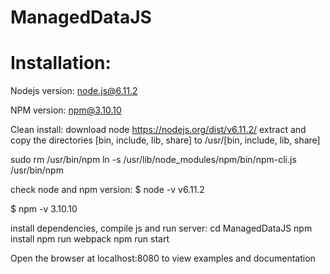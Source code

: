 # ManagedDataJS

# Installation:

Nodejs version: node.js@6.11.2

NPM version: npm@3.10.10

Clean install:
download node https://nodejs.org/dist/v6.11.2/
extract and copy the directories [bin, include, lib, share] to /usr/[bin, include, lib, share]

sudo rm /usr/bin/npm
ln -s /usr/lib/node_modules/npm/bin/npm-cli.js /usr/bin/npm

check node and npm version:
$  node -v
v6.11.2

$  npm -v
3.10.10

install dependencies, compile js and run server:
cd ManagedDataJS
npm install
npm run webpack
npm run start

Open the browser at localhost:8080 to view examples and documentation

